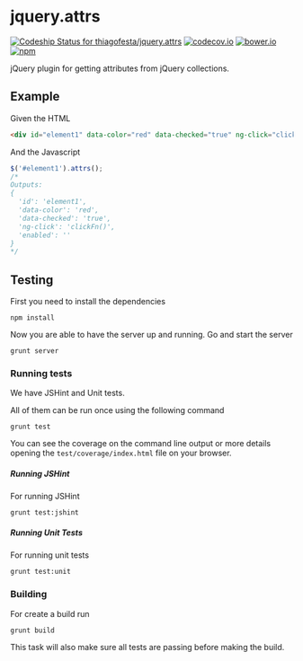 # jquery.attrs

[ ![Codeship Status for thiagofesta/jquery.attrs](https://img.shields.io/codeship/f8b62b10-29c2-0133-667f-2a28ff6ba00c.svg)](https://codeship.com/projects/98110) [![codecov.io](https://img.shields.io/codecov/c/github/thiagofesta/jquery.attrs.svg)](http://codecov.io/github/thiagofesta/jquery.attrs?branch=master) [![bower.io](https://img.shields.io/bower/v/jquery.attrs.svg)](http://bower.io/search/?q=jquery.attrs) [![npm](https://img.shields.io/npm/v/jquery.attrs.svg)](https://www.npmjs.com/package/jquery.attrs)

jQuery plugin for getting attributes from jQuery collections.

## Example

Given the HTML

```HTML
<div id="element1" data-color="red" data-checked="true" ng-click="clickFn()" enabled></div>
```

And the Javascript

```JavaScript
$('#element1').attrs();
/*
Outputs:
{
  'id': 'element1',
  'data-color': 'red',
  'data-checked': 'true',
  'ng-click': 'clickFn()',
  'enabled': ''
}
*/
```

## Testing

First you need to install the dependencies

    npm install

Now you are able to have the server up and running. Go and start the server

    grunt server
  

### Running tests

We have JSHint and Unit tests.
 
All of them can be run once using the following command
  
    grunt test
  
You can see the coverage on the command line output or more details opening the `test/coverage/index.html` file on your browser.

  
##### Running JSHint

For running JSHint

    grunt test:jshint
  

##### Running Unit Tests

For running unit tests

    grunt test:unit
  

### Building

For create a build run

    grunt build
  
This task will also make sure all tests are passing before making the build.
